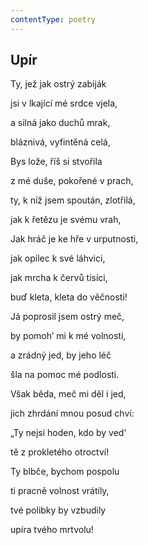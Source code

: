 ```yaml
---
contentType: poetry
---
```


<section>

## Upír

Ty, jež jak ostrý zabiják

jsi v lkající mé srdce vjela,

a silná jako duchů mrak,

bláznivá, vyfintěná celá,

Bys lože, říš si stvořila

z mé duše, pokořené v prach,

ty, k níž jsem spoután, zlotřilá,

jak k řetězu je svému vrah,

Jak hráč je ke hře v urputnosti,

jak opilec k své láhvici,

jak mrcha k červů tisíci,

buď kleta, kleta do věčnosti!

Já poprosil jsem ostrý meč,

by pomoh’ mi k mé volnosti,

a zrádný jed, by jeho léč

šla na pomoc mé podlosti.

Však běda, meč mi děl i jed,

jich zhrdání mnou posud chví:

„Ty nejsi hoden, kdo by ved’

tě z prokletého otroctví!

Ty blbče, bychom pospolu

ti pracně volnost vrátily,

tvé polibky by vzbudily

upíra tvého mrtvolu!

</section>
